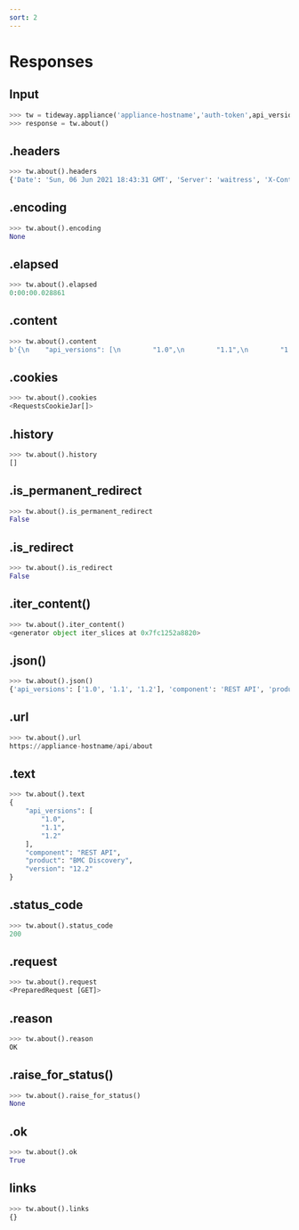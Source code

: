 ```yaml
---
sort: 2
---
```



# Responses

## Input

```python
>>> tw = tideway.appliance('appliance-hostname','auth-token',api_version='1.2')
>>> response = tw.about()
```

## .headers
```python
>>> tw.about().headers
{'Date': 'Sun, 06 Jun 2021 18:43:31 GMT', 'Server': 'waitress', 'X-Content-Type-Options': 'nosniff', 'Content-Length': '160', 'Content-Type': 'application/json', 'Content-security-policy': "default-src https: 'self'; style-src https: 'self' 'unsafe-inline'; script-src 'self' 'unsafe-inline' 'unsafe-eval' blob:; img-src 'self' data:; base-uri 'none'; object-src 'none'; connect-src https: 'self'; frame-ancestors 'self';", 'Keep-Alive': 'timeout=15, max=100', 'Connection': 'Keep-Alive'}
```
## .encoding
```python
>>> tw.about().encoding
None
```
## .elapsed
```python
>>> tw.about().elapsed
0:00:00.028861
```
## .content
```python
>>> tw.about().content
b'{\n    "api_versions": [\n        "1.0",\n        "1.1",\n        "1.2"\n    ],\n    "component": "REST API",\n    "product": "BMC Discovery",\n    "version": "12.2"\n}\n'
```
## .cookies
```python
>>> tw.about().cookies
<RequestsCookieJar[]>
```
## .history
```python
>>> tw.about().history
[]
```
## .is_permanent_redirect
```python
>>> tw.about().is_permanent_redirect
False
```
## .is_redirect
```python
>>> tw.about().is_redirect
False
```
## .iter_content()
```python
>>> tw.about().iter_content()
<generator object iter_slices at 0x7fc1252a8820>
```
## .json()
```python
>>> tw.about().json()
{'api_versions': ['1.0', '1.1', '1.2'], 'component': 'REST API', 'product': 'BMC Discovery', 'version': '12.2'}
```
## .url
```python
>>> tw.about().url
https://appliance-hostname/api/about
```
## .text
```python
>>> tw.about().text
{
    "api_versions": [
        "1.0",
        "1.1",
        "1.2"
    ],
    "component": "REST API",
    "product": "BMC Discovery",
    "version": "12.2"
}
```
## .status_code
```python
>>> tw.about().status_code
200
```
## .request
```python
>>> tw.about().request
<PreparedRequest [GET]>
```
## .reason
```python
>>> tw.about().reason
OK
```
## .raise_for_status()
```python
>>> tw.about().raise_for_status()
None
```
## .ok
```python
>>> tw.about().ok
True
```
## links
```python
>>> tw.about().links
{}
```